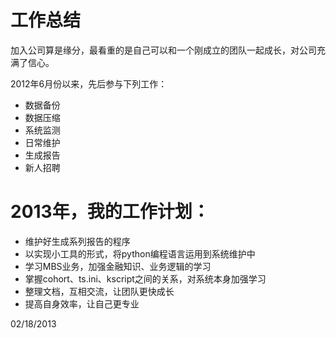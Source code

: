 # 工作总结

加入公司算是缘分，最看重的是自己可以和一个刚成立的团队一起成长，对公司充满了信心。


2012年6月份以来，先后参与下列工作：

* 数据备份
* 数据压缩
* 系统监测
* 日常维护
* 生成报告
* 新人招聘


# 2013年，我的工作计划：

* 维护好生成系列报告的程序
* 以实现小工具的形式，将python编程语言运用到系统维护中
* 学习MBS业务，加强金融知识、业务逻辑的学习
* 掌握cohort、ts.ini、kscript之间的关系，对系统本身加强学习
* 整理文档，互相交流，让团队更快成长
* 提高自身效率，让自己更专业


02/18/2013
